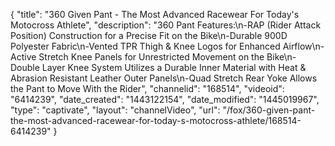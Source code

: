 {
    "title": "360 Given Pant - The Most Advanced Racewear For Today's Motocross Athlete",
    "description": "360 Pant Features:\n-RAP (Rider Attack Position) Construction for a Precise Fit on the Bike\n-Durable 900D Polyester Fabric\n-Vented TPR Thigh & Knee Logos for Enhanced Airflow\n-Active Stretch Knee Panels for Unrestricted Movement on the Bike\n-Double Layer Knee System Utilizes a Durable Inner Material with Heat & Abrasion Resistant Leather Outer Panels\n-Quad Stretch Rear Yoke Allows the Pant to Move With the Rider",
    "channelid": "168514",
    "videoid": "6414239",
    "date_created": "1443122154",
    "date_modified": "1445019967",
    "type": "captivate",
    "layout": "channelVideo",
    "url": "\/fox\/360-given-pant-the-most-advanced-racewear-for-today-s-motocross-athlete\/168514-6414239"
}